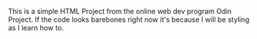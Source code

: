 This is a simple HTML Project from the online web dev program Odin Project. If the code looks barebones right now it's because I will be styling as I learn how to.
